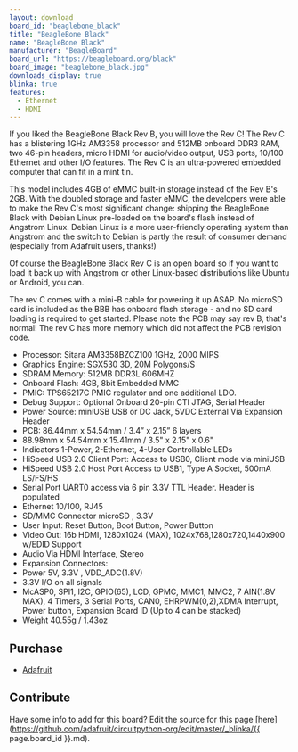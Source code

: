 ```yaml
---
layout: download
board_id: "beaglebone_black"
title: "BeagleBone Black"
name: "BeagleBone Black"
manufacturer: "BeagleBoard"
board_url: "https://beagleboard.org/black"
board_image: "beaglebone_black.jpg"
downloads_display: true
blinka: true
features:
  - Ethernet
  - HDMI
---
```


If you liked the BeagleBone Black Rev B, you will love the Rev C! The Rev C has a blistering 1GHz AM3358 processor and 512MB onboard DDR3 RAM, two 46-pin headers, micro HDMI for audio/video output, USB ports, 10/100 Ethernet and other I/O features. The Rev C is an ultra-powered embedded computer that can fit in a mint tin.

This model includes 4GB of eMMC built-in storage instead of the Rev B's 2GB. With the doubled storage and faster eMMC, the developers were able to make the Rev C's most significant change: shipping the BeagleBone Black with Debian Linux pre-loaded on the board's flash instead of Angstrom Linux. Debian Linux is a more user-friendly operating system than Angstrom and the switch to Debian is partly the result of consumer demand (especially from Adafruit users, thanks!)

Of course the BeagleBone Black Rev C is an open board so if you want to load it back up with Angstrom or other Linux-based distributions like Ubuntu or Android, you can.

The rev C comes with a mini-B cable for powering it up ASAP. No microSD card is included as the BBB has onboard flash storage - and no SD card loading is required to get started. Please note the PCB may say rev B, that's normal! The rev C has more memory which did not affect the PCB revision code.

- Processor: Sitara AM3358BZCZ100 1GHz, 2000 MIPS
- Graphics Engine: SGX530 3D, 20M Polygons/S
- SDRAM Memory: 512MB DDR3L 606MHZ
- Onboard Flash: 4GB, 8bit Embedded MMC
- PMIC: TPS65217C PMIC regulator and one additional LDO.
- Debug Support: Optional Onboard 20-pin CTI JTAG, Serial Header
- Power Source: miniUSB USB or DC Jack, 5VDC External Via Expansion Header
- PCB: 86.44mm x 54.54mm / 3.4” x 2.15” 6 layers
- 88.98mm x 54.54mm x 15.41mm / 3.5" x 2.15" x 0.6"
- Indicators 1-Power, 2-Ethernet, 4-User Controllable LEDs
- HiSpeed USB 2.0 Client Port: Access to USB0, Client mode via miniUSB
- HiSpeed USB 2.0 Host Port Access to USB1, Type A Socket, 500mA LS/FS/HS
- Serial Port UART0 access via 6 pin 3.3V TTL Header. Header is populated
- Ethernet 10/100, RJ45
- SD/MMC Connector microSD , 3.3V
- User Input: Reset Button, Boot Button, Power Button
- Video Out: 16b HDMI, 1280x1024 (MAX), 1024x768,1280x720,1440x900 w/EDID Support
- Audio Via HDMI Interface, Stereo
- Expansion Connectors:
- Power 5V, 3.3V , VDD_ADC(1.8V)
- 3.3V I/O on all signals
- McASP0, SPI1, I2C, GPIO(65), LCD, GPMC, MMC1, MMC2, 7 AIN(1.8V MAX), 4 Timers, 3 Serial Ports, CAN0, EHRPWM(0,2),XDMA Interrupt, Power button, Expansion Board ID (Up to 4 can be stacked)
- Weight 40.55g / 1.43oz

## Purchase
* [Adafruit](https://www.adafruit.com/product/1996)

## Contribute

Have some info to add for this board? Edit the source for this page [here](https://github.com/adafruit/circuitpython-org/edit/master/_blinka/{{ page.board_id }}.md).
